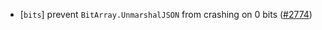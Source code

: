 - [`bits`] prevent `BitArray.UnmarshalJSON` from crashing on 0 bits
  ([\#2774](https://github.com/KYVENetwork/cometbft/v38/pull/2774))

